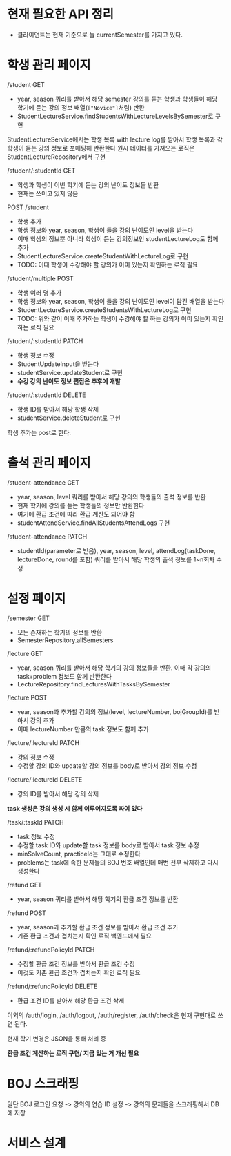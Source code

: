 # 현재 필요한 API 정리

- 클라이언트는 현재 기준으로 늘 currentSemester를 가지고 있다.

# 학생 관리 페이지

/student GET
- year, season 쿼리를 받아서 해당 semester 강의를 듣는 학생과 학생들이 해당 학기에 듣는 강의 정보 배열(`["Novice"]`처럼) 반환
- StudentLectureService.findStudentsWithLectureLevelsBySemester로 구현

StudentLectureService에서는 학생 목록 with lecture log를 받아서 학생 목록과 각 학생이 듣는 강의 정보로 포매팅해 반환한다
원시 데이터를 가져오는 로직은 StudentLectureRepository에서 구현

/student/:studentId GET
- 학생과 학생이 이번 학기에 듣는 강의 난이도 정보들 반환
- 현재는 쓰이고 있지 않음

POST /student
- 학생 추가
- 학생 정보와 year, season, 학생이 들을 강의 난이도인 level을 받는다
- 이때 학생의 정보뿐 아니라 학생이 듣는 강의정보인 studentLectureLog도 함께 추가
- StudentLectureService.createStudentWithLectureLog로 구현
- TODO: 이때 학생이 수강해야 할 강의가 이미 있는지 확인하는 로직 필요

/student/multiple POST
- 학생 여러 명 추가
- 학생 정보와 year, season, 학생이 들을 강의 난이도인 level이 담긴 배열을 받는다
- StudentLectureService.createStudentsWithLectureLog로 구현
- TODO: 위와 같이 이때 추가하는 학생이 수강해야 할 하는 강의가 이미 있는지 확인하는 로직 필요

/student/:studentId PATCH
- 학생 정보 수정
- StudentUpdateInput을 받는다
- studentService.updateStudent로 구현
- **수강 강의 난이도 정보 편집은 추후에 개발**

/student/:studentId DELETE
- 학생 ID를 받아서 해당 학생 삭제
- studentService.deleteStudent로 구현

학생 추가는 post로 한다.

# 출석 관리 페이지

/student-attendance GET
- year, season, level 쿼리를 받아서 해당 강의의 학생들의 출석 정보를 반환
- 현재 학기에 강의를 듣는 학생들의 정보만 반환한다
- 여기에 환급 조건에 따라 환급 계산도 되어야 함
- studentAttendService.findAllStudentsAttendLogs 구현

/student-attendance PATCH
- studentId(parameter로 받음), year, season, level, attendLog(taskDone, lectureDone, round를 포함) 쿼리를 받아서 해당 학생의 출석 정보를 1~n회차 수정

# 설정 페이지

/semester GET
- 모든 존재하는 학기의 정보를 반환
- SemesterRepository.allSemesters

/lecture GET
- year, season 쿼리를 받아서 해당 학기의 강의 정보들을 반환. 이때 각 강의의 task+problem 정보도 함께 반환한다
- LectureRepository.findLecturesWithTasksBySemester

/lecture POST
- year, season과 추가할 강의의 정보(level, lectureNumber, bojGroupId)를 받아서 강의 추가
- 이때 lectureNumber 만큼의 task 정보도 함께 추가

/lecture/:lectureId PATCH
- 강의 정보 수정
- 수정할 강의 ID와 update할 강의 정보를 body로 받아서 강의 정보 수정

/lecture/:lectureId DELETE
- 강의 ID를 받아서 해당 강의 삭제

**task 생성은 강의 생성 시 함께 이루어지도록 짜여 있다**

/task/:taskId PATCH
- task 정보 수정
- 수정할 task ID와 update할 task 정보를 body로 받아서 task 정보 수정
- minSolveCount, practiceId는 그대로 수정한다
- problems는 task에 속한 문제들의 BOJ 번호 배열인데 매번 전부 삭제하고 다시 생성한다

/refund GET
- year, season 쿼리를 받아서 해당 학기의 환급 조건 정보를 반환

/refund POST
- year, season과 추가할 환급 조건 정보를 받아서 환급 조건 추가
- 기존 환급 조건과 겹치는지 확인 로직 백엔드에서 필요

/refund/:refundPolicyId PATCH
- 수정할 환급 조건 정보를 받아서 환급 조건 수정
- 이것도 기존 환급 조건과 겹치는지 확인 로직 필요

/refund/:refundPolicyId DELETE
- 환급 조건 ID를 받아서 해당 환급 조건 삭제

이외의 /auth/login, /auth/logout, /auth/register, /auth/check은 현재 구현대로 쓰면 된다.

현재 학기 변경은 JSON을 통해 처리 중

**환급 조건 계산하는 로직 구현/ 지금 있는 거 개선 필요**

# BOJ 스크래핑

일단 BOJ 로그인 요청 -> 강의의 연습 ID 설정 -> 강의의 문제들을 스크래핑해서 DB에 저장

# 서비스 설계

